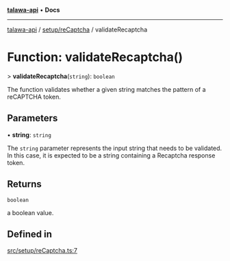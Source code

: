 [**talawa-api**](../../../README.md) • **Docs**

***

[talawa-api](../../../modules.md) / [setup/reCaptcha](../README.md) / validateRecaptcha

# Function: validateRecaptcha()

\> **validateRecaptcha**(`string`): `boolean`

The function validates whether a given string matches the pattern of a reCAPTCHA token.

## Parameters

• **string**: `string`

The `string` parameter represents the input string that needs to be
validated. In this case, it is expected to be a string containing a Recaptcha response token.

## Returns

`boolean`

a boolean value.

## Defined in

[src/setup/reCaptcha.ts:7](https://github.com/PalisadoesFoundation/talawa-api/blob/a87b45a1c490c996c3a8a52e117ecbaa4742ef49/src/setup/reCaptcha.ts#L7)

